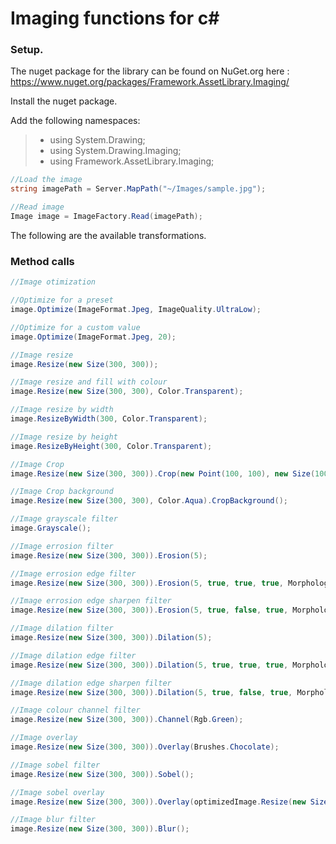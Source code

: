 # Imaging functions for c#

### Setup.

The nuget package for the library can be found on NuGet.org here : https://www.nuget.org/packages/Framework.AssetLibrary.Imaging/

Install the nuget package.

Add the following namespaces: 

> * using System.Drawing;
> * using System.Drawing.Imaging;
> * using Framework.AssetLibrary.Imaging;

```C# 
//Load the image
string imagePath = Server.MapPath("~/Images/sample.jpg");
```

```C# 
//Read image
Image image = ImageFactory.Read(imagePath);

```

The following are the available transformations.

### Method calls

```C#
//Image otimization

//Optimize for a preset
image.Optimize(ImageFormat.Jpeg, ImageQuality.UltraLow);

//Optimize for a custom value
image.Optimize(ImageFormat.Jpeg, 20);   

//Image resize
image.Resize(new Size(300, 300));

//Image resize and fill with colour
image.Resize(new Size(300, 300), Color.Transparent);

//Image resize by width
image.ResizeByWidth(300, Color.Transparent);

//Image resize by height
image.ResizeByHeight(300, Color.Transparent);

//Image Crop
image.Resize(new Size(300, 300)).Crop(new Point(100, 100), new Size(100, 100));

//Image Crop background
image.Resize(new Size(300, 300), Color.Aqua).CropBackground();

//Image grayscale filter
image.Grayscale();

//Image errosion filter
image.Resize(new Size(300, 300)).Erosion(5);

//Image errosion edge filter
image.Resize(new Size(300, 300)).Erosion(5, true, true, true, MorphologyEdgeType.Edge);

//Image errosion edge sharpen filter
image.Resize(new Size(300, 300)).Erosion(5, true, false, true, MorphologyEdgeType.EdgeSharpen);

//Image dilation filter
image.Resize(new Size(300, 300)).Dilation(5);

//Image dilation edge filter
image.Resize(new Size(300, 300)).Dilation(5, true, true, true, MorphologyEdgeType.Edge);

//Image dilation edge sharpen filter
image.Resize(new Size(300, 300)).Dilation(5, true, false, true, MorphologyEdgeType.EdgeSharpen);

//Image colour channel filter
image.Resize(new Size(300, 300)).Channel(Rgb.Green);

//Image overlay
image.Resize(new Size(300, 300)).Overlay(Brushes.Chocolate);

//Image sobel filter
image.Resize(new Size(300, 300)).Sobel();

//Image sobel overlay
image.Resize(new Size(300, 300)).Overlay(optimizedImage.Resize(new Size(300, 300)).Sobel());

//Image blur filter
image.Resize(new Size(300, 300)).Blur();

```

